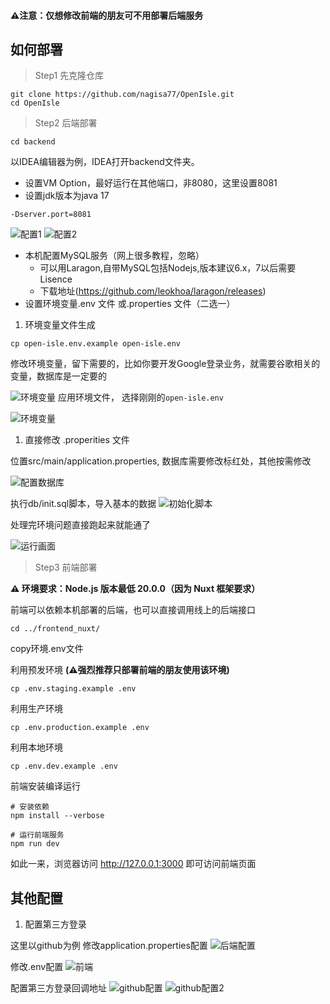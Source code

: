 #### **⚠️注意：仅想修改前端的朋友可不用部署后端服务**

## 如何部署

> Step1 先克隆仓库

```shell
git clone https://github.com/nagisa77/OpenIsle.git
cd OpenIsle
```

> Step2 后端部署

```shell
cd backend
```

以IDEA编辑器为例，IDEA打开backend文件夹。

- 设置VM Option，最好运行在其他端口，非8080，这里设置8081
- 设置jdk版本为java 17

```shell
-Dserver.port=8081
```

![配置1](contributing_img\backend_img_3.png)
![配置2](contributing_img\backend_img_2.png)

- 本机配置MySQL服务（网上很多教程，忽略）
  + 可以用Laragon,自带MySQL包括Nodejs,版本建议6.x，7以后需要Lisence
  + 下载地址(https://github.com/leokhoa/laragon/releases)
- 设置环境变量.env 文件 或.properties 文件（二选一）

1. 环境变量文件生成

```shell
cp open-isle.env.example open-isle.env
```

修改环境变量，留下需要的，比如你要开发Google登录业务，就需要谷歌相关的变量，数据库是一定要的


![环境变量](contributing_img\backend_img_7.png)
应用环境文件， 选择刚刚的`open-isle.env`

![环境变量](contributing_img\backend_img_6.png)

1. 直接修改 .properities 文件

位置src/main/application.properties, 数据库需要修改标红处，其他按需修改

![配置数据库](contributing_img\backend_img_5.png)

执行db/init.sql脚本，导入基本的数据
![初始化脚本](contributing_img\resources_img.png)

处理完环境问题直接跑起来就能通了

![运行画面](contributing_img\backend_img_4.png)

> Step3 前端部署

**⚠️ 环境要求：Node.js 版本最低 20.0.0（因为 Nuxt 框架要求）**

前端可以依赖本机部署的后端，也可以直接调用线上的后端接口

```shell
cd ../frontend_nuxt/
```

copy环境.env文件


利用预发环境
**(⚠️强烈推荐只部署前端的朋友使用该环境)**
```shell
cp .env.staging.example .env
```

利用生产环境
```shell
cp .env.production.example .env
```

利用本地环境
```shell
cp .env.dev.example .env
```


前端安装编译运行

```shell
# 安装依赖
npm install --verbose

# 运行前端服务
npm run dev
```

如此一来，浏览器访问 http://127.0.0.1:3000 即可访问前端页面

## 其他配置
1. 配置第三方登录

这里以github为例
修改application.properties配置
![后端配置](contributing_img\backend_img.png)

修改.env配置
![前端](contributing_img\fontend_img.png)

配置第三方登录回调地址
![github配置](contributing_img\github_img.png)
![github配置2](contributing_img\github_img_2.png)